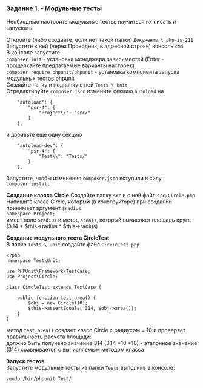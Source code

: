 ### Задание 1. - Модульные тесты

Необходимо настроить модульные тесты, научиться их писать и запускать.

Откройте (либо создайте, если нет такой папки) `Документы \ php-is-211`   
Запустите в ней (через Проводник, в адресной строке) консоль `cmd`  
В консоле запустите  
`composer init` - установка менеджера зависимостей (Enter  - прощелкайте предлагаемые варианты настроек)  
`composer require phpunit/phpunit` - установка компонента запуска модульных тестов phpunit  
Создайте папку и подпапку в ней `Tests \ Unit`  
Отредактируйте `composer.json` измените секцию `autoload` на
```
    "autoload": {
        "psr-4": {
            "Project\\": "src/"
        }
    },
```
и добавьте еще одну секцию
```
    "autoload-dev": {
        "psr-4": {
            "Test\\": "Tests/"
        }
    },
```
Запустите, чтобы изменения `composer.json` вступили в силу  
`composer install`  

**Создание класса Circle**
Создайте папку `src` и с ней файл `src/Circle.php`  
Напишите класс Circle, который (в конструкторе) при создании принимает аргумент `$radius`  
`namespace Project;`   
имеет поле `$radius` и метод `area()`, который вычисляет площадь круга (3.14 * $this->radius * $this->radius)  

**Создание модульного теста CircleTest**  
В папке `Tests \ Unit` создайте файл `CircleTest.php`
```
<?php 
namespace Test\Unit;

use PHPUnit\Framework\TestCase;
use Project\Circle;

class CircleTest extends TestCase {

    public function test_area() {
        $obj = new Circle(10);
        $this->assertEquals( 314, $obj->area());
    }
}
```
метод `test_area()` создает класс Circle с радиусом = 10 и проверяет правильность расчета площади:  
должно быть получено значение 314 (3.14 *10 *10) - эталонное значение (314) сравнивается с вычисляемым методом класса  

**Запуск тестов**  
Запустите модульные тесты из папки `Tests` выполнив в консоле:  
```
vendor/bin/phpunit Test/
```
